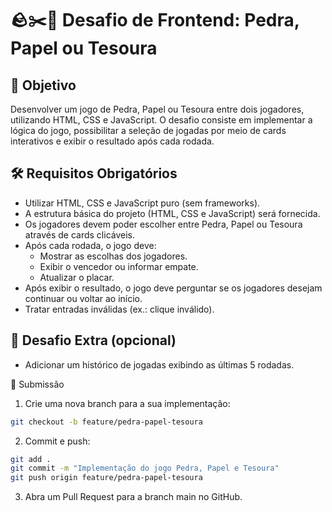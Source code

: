 # 🪨✂️📄 Desafio de Frontend: Pedra, Papel ou Tesoura

## 🎯 Objetivo

Desenvolver um jogo de Pedra, Papel ou Tesoura entre dois jogadores, utilizando HTML, CSS e JavaScript. O desafio consiste em implementar a lógica do jogo, possibilitar a seleção de jogadas por meio de cards interativos e exibir o resultado após cada rodada.

## 🛠️ Requisitos Obrigatórios

- Utilizar HTML, CSS e JavaScript puro (sem frameworks).
- A estrutura básica do projeto (HTML, CSS e JavaScript) será fornecida.
- Os jogadores devem poder escolher entre Pedra, Papel ou Tesoura através de cards clicáveis.
- Após cada rodada, o jogo deve:
  - Mostrar as escolhas dos jogadores.
  - Exibir o vencedor ou informar empate.
  - Atualizar o placar.
- Após exibir o resultado, o jogo deve perguntar se os jogadores desejam continuar ou voltar ao início.
- Tratar entradas inválidas (ex.: clique inválido).



## 🚀 Desafio Extra (opcional)

- Adicionar um histórico de jogadas exibindo as últimas 5 rodadas.

📌 Submissão

1. Crie uma nova branch para a sua implementação:

 ```bash
git checkout -b feature/pedra-papel-tesoura
```

2. Commit e push:

 ```bash
git add .
git commit -m "Implementação do jogo Pedra, Papel e Tesoura"
git push origin feature/pedra-papel-tesoura
```

3. Abra um Pull Request para a branch main no GitHub.

